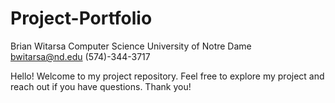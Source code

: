 # Project-Portfolio
Brian Witarsa
Computer Science
University of Notre Dame
bwitarsa@nd.edu 
(574)-344-3717

Hello! Welcome to my project repository. Feel free to explore my project and reach out if you have questions. Thank you!
